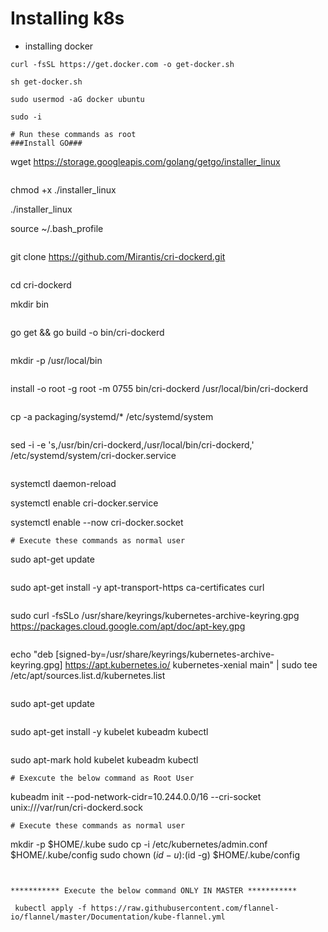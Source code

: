 # Installing k8s
* installing docker
```
curl -fsSL https://get.docker.com -o get-docker.sh
```
```
sh get-docker.sh
```
```
sudo usermod -aG docker ubuntu
```
```
sudo -i
```
```
# Run these commands as root
###Install GO###
```
wget https://storage.googleapis.com/golang/getgo/installer_linux
```
```
chmod +x ./installer_linux

./installer_linux

source ~/.bash_profile
```
```
git clone https://github.com/Mirantis/cri-dockerd.git
```
```
cd cri-dockerd

mkdir bin
```
```
go get && go build -o bin/cri-dockerd
```
```
mkdir -p /usr/local/bin
```
```
install -o root -g root -m 0755 bin/cri-dockerd /usr/local/bin/cri-dockerd
```
```
cp -a packaging/systemd/* /etc/systemd/system
```
```
sed -i -e 's,/usr/bin/cri-dockerd,/usr/local/bin/cri-dockerd,' /etc/systemd/system/cri-docker.service
```
```
systemctl daemon-reload

systemctl enable cri-docker.service

systemctl enable --now cri-docker.socket
```
# Execute these commands as normal user
```
sudo apt-get update
```
```
sudo apt-get install -y apt-transport-https ca-certificates curl
```
```
sudo curl -fsSLo /usr/share/keyrings/kubernetes-archive-keyring.gpg https://packages.cloud.google.com/apt/doc/apt-key.gpg
```
```
echo "deb [signed-by=/usr/share/keyrings/kubernetes-archive-keyring.gpg] https://apt.kubernetes.io/ kubernetes-xenial main" | sudo tee /etc/apt/sources.list.d/kubernetes.list
```
```
sudo apt-get update
```
```
sudo apt-get install -y kubelet kubeadm kubectl
```
```
sudo apt-mark hold kubelet kubeadm kubectl
```
# Exexcute the below command as Root User
```
 kubeadm init --pod-network-cidr=10.244.0.0/16 --cri-socket unix:///var/run/cri-dockerd.sock
 ```
 # Execute these commands as normal user
 ```
  mkdir -p $HOME/.kube
  sudo cp -i /etc/kubernetes/admin.conf $HOME/.kube/config
  sudo chown $(id -u):$(id -g) $HOME/.kube/config
```

        
*********** Execute the below command ONLY IN MASTER ***********
 
 kubectl apply -f https://raw.githubusercontent.com/flannel-io/flannel/master/Documentation/kube-flannel.yml